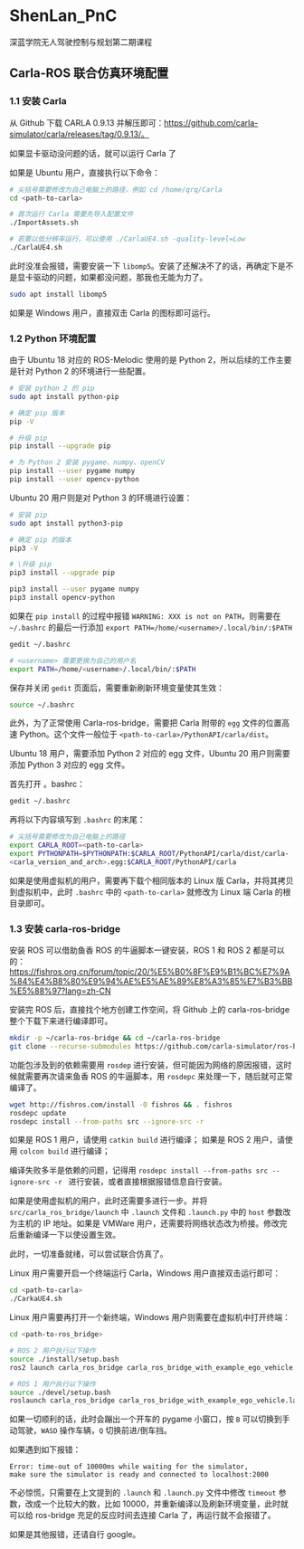 # ShenLan_PnC

深蓝学院无人驾驶控制与规划第二期课程

## Carla-ROS 联合仿真环境配置

### 1.1 安装 Carla

从 Github 下载 CARLA 0.9.13 并解压即可：https://github.com/carla-simulator/carla/releases/tag/0.9.13/。

如果显卡驱动没问题的话，就可以运行 Carla 了

如果是 Ubuntu 用户，直接执行以下命令：

```bash
# 尖括号需要修改为⾃⼰电脑上的路径，例如 cd /home/qrq/Carla 
cd <path-to-carla>

# ⾸次运⾏ Carla 需要先导入配置文件
./ImportAssets.sh

# 若要以低分辨率运⾏，可以使⽤ ./CarlaUE4.sh -quality-level=Low
./CarlaUE4.sh
```

此时没准会报错，需要安装一下 `libomp5`。安装了还解决不了的话，再确定下是不是显卡驱动的问题，如果都没问题，那我也无能为力了。

```bash
sudo apt install libomp5
```

如果是 Windows 用户，直接双击 Carla 的图标即可运行。

### 1.2 Python 环境配置 

由于 Ubuntu 18 对应的 ROS-Melodic 使用的是 Python 2，所以后续的工作主要是针对 Python 2 的环境进行一些配置。

```bash
# 安装 python 2 的 pip
sudo apt install python-pip

# 确定 pip 版本
pip -V

# 升级 pip
pip install --upgrade pip

# 为 Python 2 安装 pygame、numpy、openCV
pip install --user pygame numpy 
pip install --user opencv-python
```

Ubuntu 20 用户则是对 Python 3 的环境进行设置：

```bash
# 安装 pip
sudo apt install python3-pip

# 确定 pip 的版本
pip3 -V

# \升级 pip
pip3 install --upgrade pip

pip3 install --user pygame numpy 
pip3 install opencv-python
```

如果在 `pip install` 的过程中报错 `WARNING: XXX is not on PATH`，则需要在 `~/.bashrc` 的最后一行添加 `export PATH=/home/<username>/.local/bin/:$PATH`

```bash
gedit ~/.bashrc

# <username> 需要更换为自己的用户名
export PATH=/home/<username>/.local/bin/:$PATH
```

保存并关闭 `gedit` 页面后，需要重新刷新环境变量使其生效：

```bash
source ~/.bashrc
```

此外，为了正常使用 Carla-ros-bridge，需要把 Carla 附带的 `egg` 文件的位置高速 Python。这个文件一般位于 `<path-to-carla>/PythonAPI/carla/dist`。

Ubuntu 18 用户，需要添加 Python 2 对应的 egg 文件，Ubuntu 20 用户则需要添加 Python 3 对应的 egg 文件。

首先打开 。bashrc：

```bash
gedit ~/.bashrc
```

再将以下内容填写到 `.bashrc` 的末尾：

```bash
# 尖括号需要修改为⾃⼰电脑上的路径 
export CARLA_ROOT=<path-to-carla>
export PYTHONPATH=$PYTHONPATH:$CARLA_ROOT/PythonAPI/carla/dist/carla- 
<carla_version_and_arch>.egg:$CARLA_ROOT/PythonAPI/carla
```

如果是使用虚拟机的用户，需要再下载个相同版本的 Linux 版 Carla，并将其拷贝到虚拟机中，此时 `.bashrc` 中的 `<path-to-carla>` 就修改为 Linux 端 Carla 的根目录即可。

### 1.3 安装 carla-ros-bridge

安装 ROS 可以借助鱼香 ROS 的牛逼脚本一键安装，ROS 1 和 ROS 2 都是可以的：
https://fishros.org.cn/forum/topic/20/%E5%B0%8F%E9%B1%BC%E7%9A%84%E4%B8%80%E9%94%AE%E5%AE%89%E8%A3%85%E7%B3%BB%E5%88%97?lang=zh-CN

安装完 ROS 后，直接找个地方创建工作空间，将 Github 上的 carla-ros-bridge 整个下载下来进行编译即可。

```bash
mkdir -p ~/carla-ros-bridge && cd ~/carla-ros-bridge
git clone --recurse-submodules https://github.com/carla-simulator/ros-bridge.git src/ros-bridge
```

功能包涉及到的依赖需要用 `rosdep` 进行安装，但可能因为网络的原因报错，这时候就需要再次请来鱼香 ROS 的牛逼脚本，用 `rosdepc` 来处理一下，随后就可正常编译了。

```bash
wget http://fishros.com/install -O fishros && . fishros 
rosdepc update
rosdepc install --from-paths src --ignore-src -r 
```

如果是 ROS 1 用户，请使用 `catkin build` 进行编译；
如果是 ROS 2 用户，请使用 `colcon build` 进行编译；

编译失败多半是依赖的问题，记得用 `rosdepc install --from-paths src --ignore-src -r ` 进行安装，或者直接根据报错信息自行安装。

如果是使用虚拟机的用户，此时还需要多进行一步。并将 `src/carla_ros_bridge/launch` 中 `.launch` 文件和 `.launch.py` 中的 `host` 参数改为主机的 IP 地址。如果是 VMWare 用户，还需要将网络状态改为桥接。修改完后重新编译一下以使设置生效。

此时，一切准备就绪，可以尝试联合仿真了。

Linux 用户需要开启一个终端运行 Carla，Windows 用户直接双击运行即可：

```bash
cd <path-to-carla>
./CarkaUE4.sh
```

Linux 用户需要再打开一个新终端，Windows 用户则需要在虚拟机中打开终端：

```bash
cd <path-to-ros_bridge>

# ROS 2 用户执行以下操作
source ./install/setup.bash
ros2 launch carla_ros_bridge carla_ros_bridge_with_example_ego_vehicle.launch.py

# ROS 1 用户执行以下操作
source ./devel/setup.bash
roslaunch carla_ros_bridge carla_ros_bridge_with_example_ego_vehicle.launch
```

如果一切顺利的话，此时会蹦出一个开车的 pygame 小窗口，按 `B` 可以切换到手动驾驶，`WASD` 操作车辆，`Q` 切换前进/倒车挡。

如果遇到如下报错：

```
Error: time-out of 10000ms while waiting for the simulator, 
make sure the simulator is ready and connected to localhost:2000
```

不必惊慌，只需要在上文提到的 `.launch` 和 `.launch.py` 文件中修改 `timeout` 参数，改成一个比较大的数，比如 10000，并重新编译以及刷新环境变量，此时就可以给 ros-bridge 充足的反应时间去连接 Carla 了，再运行就不会报错了。

如果是其他报错，还请自行 google。
